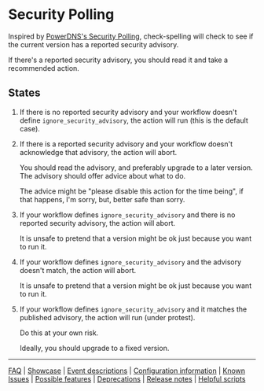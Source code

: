 # Security Polling

Inspired by [PowerDNS's Security Polling](https://doc.powerdns.com/authoritative/security.html#security-polling),
check-spelling will check to see if the current version has a reported security advisory.

If there's a reported security advisory, you should read it and take a recommended action.

## States

1. If there is no reported security advisory and your workflow doesn't define `ignore_security_advisory`, the action will run (this is the default case).

2. If there is a reported security advisory and your workflow doesn't acknowledge that advisory, the action will abort.

   You should read the advisory, and preferably upgrade to a later version. The advisory should offer advice about what to do.

   The advice might be "please disable this action for the time being", if that happens, I'm sorry, but, better safe than sorry.

3. If your workflow defines `ignore_security_advisory` and there is no reported security advisory, the action will abort.

   It is unsafe to pretend that a version might be ok just because you want to run it.

4. If your workflow defines `ignore_security_advisory` and the advisory doesn't match, the action will abort.

   It is unsafe to pretend that a version might be ok just because you want to run it.

5. If your workflow defines `ignore_security_advisory` and it matches the published advisory, the action will run (under protest).

   Do this at your own risk.

   Ideally, you should upgrade to a fixed version.

---
[FAQ](FAQ.md) | [Showcase](Showcase.md) | [Event descriptions](Event-descriptions.md) | [Configuration information](Configuration-information.md) | [Known Issues](Known-Issues.md) | [Possible features](Possible-features.md) | [Deprecations](Deprecations.md) | [Release notes](Release-notes.md) | [Helpful scripts](Helpful-scripts.md)
